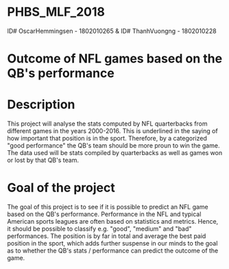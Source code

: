 # PHBS_MLF_2018

ID# OscarHemmingsen - 1802010265 & ID# ThanhVuongng - 1802010228

# Outcome of NFL games based on the QB's performance

# Description

This project will analyse the stats computed by NFL quarterbacks from different games in the years 2000-2016. This is underlined in the saying of how important that position is in the sport. Therefore, by a categorized "good performance" the QB's team should be more proun to win the game. The data used will be stats compiled by quarterbacks as well as games won or lost by that QB's team.

# Goal of the project

The goal of this project is to see if it is possible to predict an NFL game based on the QB's performance. Performance in the NFL and typical American sports leagues are often based on statistics and metrics. Hence, it should be possible to classify e.g. "good", "medium" and "bad" performances. The position is by far in total and average the best paid position in the sport, which adds further suspense in our minds to the goal as to whether the QB's stats / performance can predict the outcome of the game.
